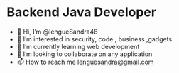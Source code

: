 # Backend Java Developer




- 👋 Hi, I’m @lengueSandra48
- 👀 I’m interested in security, code , business ,gadgets
- 🌱 I’m currently learning web development
- 💞️ I’m looking to collaborate on any application
- 📫 How to reach me lenguesandra@gmail.com


<!---
lengueSandra48/lengueSandra48 is a ✨ special ✨ repository because its `README.md` (this file) appears on your GitHub profile.
You can click the Preview link to take a look at your changes.
--->
